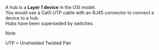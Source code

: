 A hub is a **Layer 1 device** in the OSI model.  
You would use a Cat5 UTP cable with an RJ45 connector to connect a device to a hub.  
Hubs have been superseded by switches.

>[!note]
>UTP = Unshielded Twisted Pair
